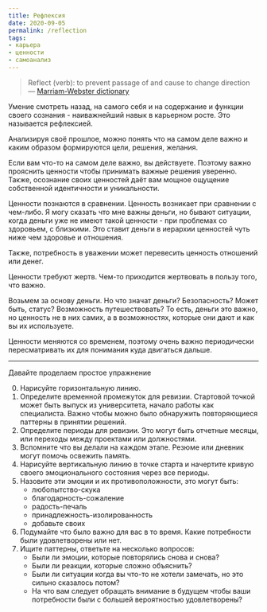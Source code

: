 ```yaml
---
title: Рефлексия
date: 2020-09-05
permalink: /reflection
tags:
- карьера
- ценности
- самоанализ
---
```


> Reflect (verb): to prevent passage of and cause to change direction
> &mdash; [Marriam-Webster dictionary](https://www.merriam-webster.com/dictionary/reflect)

Умение смотреть назад, на самого себя и на содержание и функции своего сознания - наиважнейший навык в карьерном росте. Это называется рефлексией.

Анализируя своё прошлое, можно понять что на самом деле важно и каким образом формируются цели, решения, желания.

Если вам что-то на самом деле важно, вы действуете. Поэтому важно прояснить ценности чтобы принимать важные решения уверенно. Также, осознание своих ценностей даёт вам мощное ощущение собственной идентичности и уникальности. 

Ценности познаются в сравнении. Ценность возникает при сравнении с чем-либо.
Я могу сказать что мне важны деньги, но бывают ситуации, когда деньги уже не имеют такой ценности - при проблемах со здоровьем, с близкими. Это ставит деньги в иерархии ценностей чуть ниже чем здоровье и отношения.

Также, потребность в уважении может перевесить ценность отношений или денег.

Ценности требуют жертв. Чем-то приходится жертвовать в пользу того, что важно.

Возьмем за основу деньги. Но что значат деньги? Безопасность? Может быть, статус? Возможность путешествовать? То есть, деньги это важно, но ценность не в них самих, а в возможностях, которые они дают и как вы их используете.

Ценности меняются со временем, поэтому очень важно периодически пересматривать их для понимания куда двигаться дальше.

***

Давайте проделаем простое упражнение

0. Нарисуйте горизонтальную линию.
1. Определите временной промежуток для ревизии. Стартовой точкой может быть выпуск из университета, начало работы как специалиста. Важно чтобы можно было обнаружить повторяющиеся паттерны в принятии решений.
2. Определите периоды для ревизии. Это могут быть отчетные месяцы, или переходы между проектами или должностями.
3. Вспомните что вы делали на каждом этапе. Резюме или дневник могут помочь освежить память.
4. Нарисуйте вертикальную линию в точке старта и начертите кривую своего эмоционального состояния через все периоды.
5. Назовите эти эмоции и их противоположности, это могут быть:
    - любопытство-скука
    - благодарность-сожаление
    - радость-печаль
    - принадлежность-изолированность
    - добавьте своих
6. Подумайте что было важно для вас в то время. Какие потребности были удовлетворены или нет.
7. Ищите паттерны, ответьте на несколько вопросов:
    - Были ли эмоции, которые повторялись снова и снова?
    - Были ли реакции, которые сложно объяснить?
    - Были ли ситуации когда вы что-то не хотели замечать, но это сильно сказалось потом?
    -  На что вам следует обращать внимание в будущем чтобы ваши потребности были с большей вероятностью удовлетворены?

